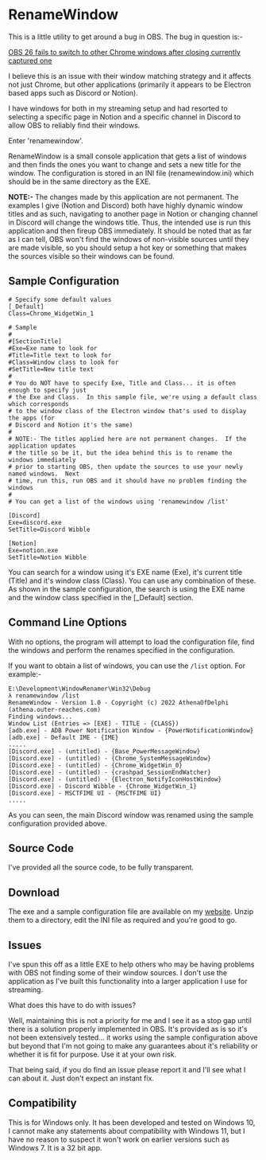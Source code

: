 # RenameWindow

This is a little utility to get around a bug in OBS.  The bug in question is:-

[OBS 26 fails to switch to other Chrome windows after closing currently captured one](https://github.com/obsproject/obs-studio/issues/3537)

I believe this is an issue with their window matching strategy and it affects not just Chrome, but other applications (primarily it appears to be Electron based apps such as Discord or Notion).

I have windows for both in my streaming setup and had resorted to selecting a specific page in Notion and a specific channel in Discord to allow OBS to reliably find their windows.

Enter 'renamewindow'.

RenameWindow is a small console application that gets a list of windows and then finds the ones you want to change and sets a new title for the window.  The configuration is stored in an INI file (renamewindow.ini) which should be in the same directory as the EXE.

**NOTE:-** The changes made by this application are not permanent.  The examples I give (Notion and Discord) both have highly dynamic window titles and as such, navigating to another page in Notion or changing channel in Discord will change the windows title.  Thus, the intended use is run this application and then fireup OBS immediately.  It should be noted that as far as I can tell, OBS won't find the windows of non-visible sources until they are made visible, so you should setup a hot key or something that makes the sources visible so their windows can be found.

## Sample Configuration

    # Specify some default values
    [_Default]
    Class=Chrome_WidgetWin_1

    # Sample
    #
    #[SectionTitle]
    #Exe=Exe name to look for
    #Title=Title text to look for
    #Class=Window class to look for
    #SetTitle=New title text
    #
    # You do NOT have to specify Exe, Title and Class... it is often enough to specify just
    # the Exe and Class.  In this sample file, we're using a default class which corresponds
    # to the window class of the Electron window that's used to display the apps (for
    # Discord and Notion it's the same)
    #
    # NOTE:- The titles applied here are not permanent changes.  If the application updates
    # the title so be it, but the idea behind this is to rename the windows immediately
    # prior to starting OBS, then update the sources to use your newly named windows.  Next
    # time, run this, run OBS and it should have no problem finding the windows
    #
    # You can get a list of the windows using 'renamewindow /list'

    [Discord]
    Exe=discord.exe
    SetTitle=Discord Wibble

    [Notion]
    Exe=notion.exe
    SetTitle=Notion Wibble

You can search for a window using it's EXE name (Exe), it's current title (Title) and it's window class (Class).  You can use any combination of these.  As shown in the sample configuration, the search is using the EXE name and the window class specified in the [_Default] section.

## Command Line Options

With no options, the program will attempt to load the configuration file, find the windows and perform the renames specified in the configuration.

If you want to obtain a list of windows, you can use the `/list` option.  For example:-

    E:\Development\WindowRenamer\Win32\Debug
    λ renamewindow /list
    RenameWindow - Version 1.0 - Copyright (c) 2022 AthenaOfDelphi (athena.outer-reaches.com)
    Finding windows...
    Window List (Entries => [EXE] - TITLE - {CLASS})
    [adb.exe] - ADB Power Notification Window - {PowerNotificationWindow}
    [adb.exe] - Default IME - {IME}
    .....
    [Discord.exe] - (untitled) - {Base_PowerMessageWindow}
    [Discord.exe] - (untitled) - {Chrome_SystemMessageWindow}
    [Discord.exe] - (untitled) - {Chrome_WidgetWin_0}
    [Discord.exe] - (untitled) - {crashpad_SessionEndWatcher}
    [Discord.exe] - (untitled) - {Electron_NotifyIconHostWindow}
    [Discord.exe] - Discord Wibble - {Chrome_WidgetWin_1}
    [Discord.exe] - MSCTFIME UI - {MSCTFIME UI}
    .....

As you can seen, the main Discord window was renamed using the sample configuration provided above.

## Source Code

I've provided all the source code, to be fully transparent.

## Download

The exe and a sample configuration file are available on my [website](https://athena.outer-reaches.com/blog/2022/05/26/utility-renamewindow/).  Unzip them to a directory, edit the INI file as required and you're good to go.

## Issues

I've spun this off as a little EXE to help others who may be having problems with OBS not finding some of their window sources.  I don't use the application as I've built this functionality into a larger application I use for streaming.

What does this have to do with issues?

Well, maintaining this is not a priority for me and I see it as a stop gap until there is a solution properly implemented in OBS.  It's provided as is so it's not been extensively tested... it works using the sample configuration above but beyond that I'm not going to make any guarantees about it's reliability or whether it is fit for purpose.  Use it at your own risk.

That being said, if you do find an issue please report it and I'll see what I can about it.  Just don't expect an instant fix.

## Compatibility
This is for Windows only.  It has been developed and tested on Windows 10, I cannot make any statements about compatibility with Windows 11, but I have no reason to suspect it won't work on earlier versions such as Windows 7.  It is a 32 bit app.